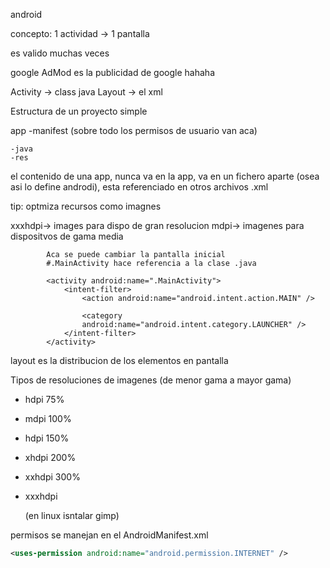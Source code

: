 android

concepto: 
1 actividad -> 1 pantalla

es valido muchas veces

google AdMod es la publicidad de google hahaha

Activity  -> class java
Layout    -> el xml

Estructura de un proyecto simple

app 
    -manifest 
        (sobre todo los permisos de usuario van aca)

    -java
    -res

el contenido de una app, nunca va en la app, va en un fichero aparte (osea asi lo define androdi), esta referenciado en otros archivos .xml

tip: optmiza recursos como imagnes

xxxhdpi-> images para dispo de gran resolucion
mdpi-> imagenes para dispositvos de gama media



```
        Aca se puede cambiar la pantalla inicial 
        #.MainActivity hace referencia a la clase .java
        
        <activity android:name=".MainActivity">
            <intent-filter>
                <action android:name="android.intent.action.MAIN" />

                <category 
                android:name="android.intent.category.LAUNCHER" />
            </intent-filter>
        </activity>
```

layout es la distribucion de los elementos en pantalla



Tipos de resoluciones de imagenes (de menor gama a mayor gama)

- hdpi 75%

- mdpi 100%

- hdpi 150% 

- xhdpi 200%

- xxhdpi 300%

- xxxhdpi 

  (en linux isntalar gimp)

permisos se manejan en el AndroidManifest.xml

```xml
<uses-permission android:name="android.permission.INTERNET" />
```

